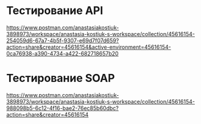 # Тестирование API
https://www.postman.com/anastasiakostiuk-3898973/workspace/anastasia-kostiuk-s-workspace/collection/45616154-254059d6-67a7-4b5f-9307-e69d7f07d659?action=share&creator=45616154&active-environment=45616154-0ca76938-a390-4734-a422-682718657b20

# Тестирование SOAP
https://www.postman.com/anastasiakostiuk-3898973/workspace/anastasia-kostiuk-s-workspace/collection/45616154-988098b5-6c12-4f16-bae2-76ec85b60dbc?action=share&creator=45616154
